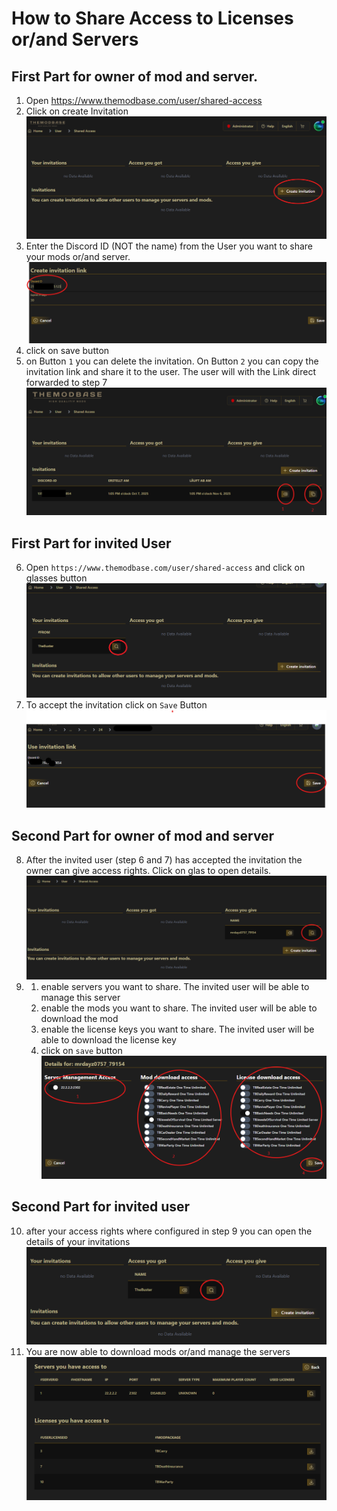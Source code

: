 # How to Share Access to Licenses or/and Servers

## First Part for owner of mod and server.

1. Open https://www.themodbase.com/user/shared-access
2. Click on create Invitation
![share_access_start.png](images/share_access_start.png)
3. Enter the Discord ID (NOT the name) from the User you want to share your mods or/and server.
![share_access_invite.png](images/share_access_invite.png)
4. click on save button
5. on Button `1` you can delete the invitation. On Button `2` you can copy the invitation link and share it to the user. The user will with the Link direct forwarded to step 7 
![share_access_invite_overview.png](images/share_access_invite_overview.png)

## First Part for invited User

6. Open `https://www.themodbase.com/user/shared-access` and click on glasses button
![share_access_accept_invite.png](images/share_access_accept_invite.png)
7. To accept the invitation click on `Save` Button
![share_access_accept_invite_2.png](images/share_access_invite_2.png)

## Second Part for owner of mod and server

8. After the invited user (step 6 and 7) has accepted the invitation the owner can give access rights. Click on glas to open details.
![share_access_configure_access_1.png](images/share_access_configure_access_1.png)
9.
   1. enable servers you want to share. The invited user will be able to manage this server
   2. enable the mods you want to share. The invited user will be able to download the mod
   3. enable the license keys you want to share. The invited user will be able to download the license key
   4. click on `save` button
![share_access_configure_access_2.png](images/share_access_configure_access_2.png)
## Second Part for invited user
10. after your access rights where configured in step 9 you can open the details of your invitations
![share_access_your_access.png](images/share_access_your_access.png)
11. You are now able to download mods or/and manage the servers
![share_access_your_access_2.png](images/share_access_your_access_2.png)